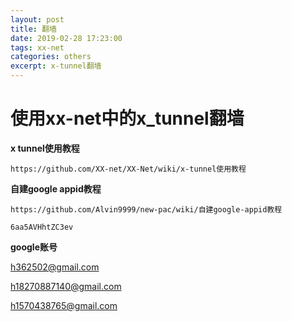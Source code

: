 ```yaml
---
layout: post
title: 翻墙
date: 2019-02-28 17:23:00
tags: xx-net
categories: others
excerpt: x-tunnel翻墙
---
```




# 使用xx-net中的x_tunnel翻墙

**x tunnel使用教程**

`https://github.com/XX-net/XX-Net/wiki/x-tunnel使用教程`

**自建google appid教程**

`https://github.com/Alvin9999/new-pac/wiki/自建google-appid教程`

`6aa5AVHhtZC3ev`

**google账号**

h362502@gmail.com

h18270887140@gmail.com

h1570438765@gmail.com